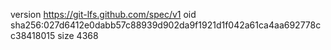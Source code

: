 version https://git-lfs.github.com/spec/v1
oid sha256:027d6412e0dabb57c88939d902da9f1921d1f042a61ca4aa692778cc38418015
size 4368
